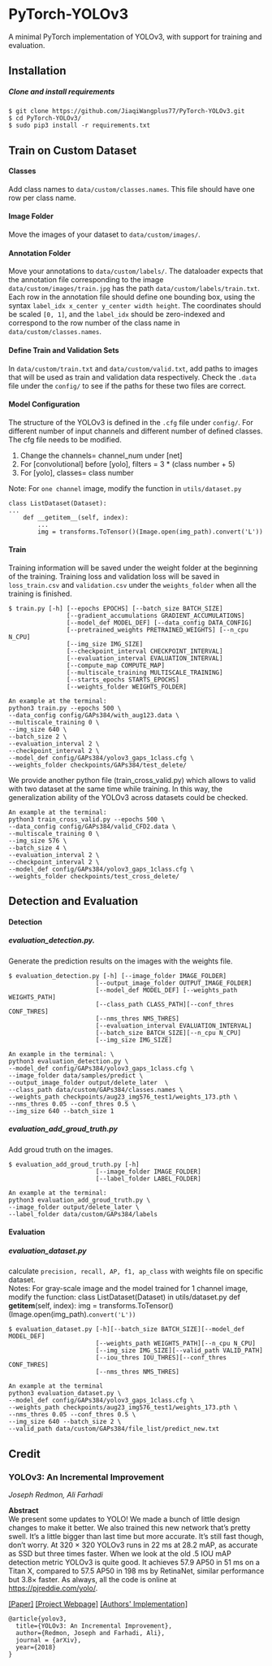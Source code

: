 # PyTorch-YOLOv3
A minimal PyTorch implementation of YOLOv3, with support for training and evaluation.

## Installation
##### Clone and install requirements
    $ git clone https://github.com/JiaqiWangplus77/PyTorch-YOLOv3.git
    $ cd PyTorch-YOLOv3/
    $ sudo pip3 install -r requirements.txt

## Train on Custom Dataset
#### Classes
Add class names to `data/custom/classes.names`. This file should have one row per class name.

#### Image Folder
Move the images of your dataset to `data/custom/images/`.

#### Annotation Folder
Move your annotations to `data/custom/labels/`. The dataloader expects that the annotation file corresponding to the image `data/custom/images/train.jpg` has the path `data/custom/labels/train.txt`. Each row in the annotation file should define one bounding box, using the syntax `label_idx x_center y_center width height`. The coordinates should be scaled `[0, 1]`, and the `label_idx` should be zero-indexed and correspond to the row number of the class name in `data/custom/classes.names`.

#### Define Train and Validation Sets
In `data/custom/train.txt` and `data/custom/valid.txt`, add paths to images that will be used as train and validation data respectively. Check the `.data` file under the  `config/` to see if the paths for these two files are correct.

#### Model Configuration
The structure of the YOLOv3 is defined in the `.cfg` file under `config/`. For different number of input channels and different number of defined classes. The cfg file needs to be modified.
1. Change the channels= channel_num under [net]
2. For [convolutional] before [yolo], filters  = 3 * (class number + 5) 
3. For [yolo], classes= class number

Note: For `one channel` image, modify the function in `utils/dataset.py`
```
class ListDataset(Dataset):
...
    def __getitem__(self, index): 
        ...
        img = transforms.ToTensor()(Image.open(img_path).convert('L'))
```
#### Train
Training information will be saved under the weight folder at the beginning of the training. Training loss and validation loss will be saved in `loss_train.csv` and  `validation.csv` under the `weights_folder` when all the training is finished.
```
$ train.py [-h] [--epochs EPOCHS] [--batch_size BATCH_SIZE]
                [--gradient_accumulations GRADIENT_ACCUMULATIONS]
                [--model_def MODEL_DEF] [--data_config DATA_CONFIG]
                [--pretrained_weights PRETRAINED_WEIGHTS] [--n_cpu N_CPU]
                [--img_size IMG_SIZE]
                [--checkpoint_interval CHECKPOINT_INTERVAL]
                [--evaluation_interval EVALUATION_INTERVAL]
                [--compute_map COMPUTE_MAP]
                [--multiscale_training MULTISCALE_TRAINING]
                [--starts_epochs STARTS_EPOCHS]
                [--weights_folder WEIGHTS_FOLDER]
```

```
An example at the terminal:
python3 train.py --epochs 500 \
--data_config config/GAPs384/with_aug123.data \
--multiscale_training 0 \
--img_size 640 \
--batch_size 2 \
--evaluation_interval 2 \
--checkpoint_interval 2 \
--model_def config/GAPs384/yolov3_gaps_1class.cfg \
--weights_folder checkpoints/GAPs384/test_delete/ 
```

We provide another python file (train_cross_valid.py) which allows to valid with two dataset at the same time while training. In this way, the generalization ability of the YOLOv3 across datasets could be checked.

```
An example at the terminal:
python3 train_cross_valid.py --epochs 500 \
--data_config config/GAPs384/valid_CFD2.data \
--multiscale_training 0 \
--img_size 576 \
--batch_size 4 \
--evaluation_interval 2 \
--checkpoint_interval 2 \
--model_def config/GAPs384/yolov3_gaps_1class.cfg \
--weights_folder checkpoints/test_cross_delete/
```
## Detection and Evaluation
#### Detection
##### evaluation_detection.py. 
Generate the prediction results on the images with the weights file. 
```
$ evaluation_detection.py [-h] [--image_folder IMAGE_FOLDER] 
						[--output_image_folder OUTPUT_IMAGE_FOLDER]
						[--model_def MODEL_DEF] [--weights_path WEIGHTS_PATH]
						[--class_path CLASS_PATH][--conf_thres CONF_THRES]
						[--nms_thres NMS_THRES]
						[--evaluation_interval EVALUATION_INTERVAL]
						[--batch_size BATCH_SIZE][--n_cpu N_CPU]
						[--img_size IMG_SIZE]
```
```
An example in the terminal: \
python3 evaluation_detection.py \
--model_def config/GAPs384/yolov3_gaps_1class.cfg \
--image_folder data/samples/predict \
--output_image_folder output/delete_later  \
--class_path data/custom/GAPs384/classes.names \
--weights_path checkpoints/aug23_img576_test1/weights_173.pth \
--nms_thres 0.05 --conf_thres 0.5 \
--img_size 640 --batch_size 1 
```
##### evaluation_add_groud_truth.py
Add groud truth on the images. 
```
$ evaluation_add_groud_truth.py [-h] 
						[--image_folder IMAGE_FOLDER]
						[--label_folder LABEL_FOLDER] 
```

```
An example at the terminal: 
python3 evaluation_add_groud_truth.py \
--image_folder output/delete_later \
--label_folder data/custom/GAPs384/labels
```

#### Evaluation
##### evaluation_dataset.py
calculate `precision, recall, AP, f1, ap_class` with weights file on specific dataset. \
Notes: For gray-scale image and the model trained for 1 channel image, modify the function: class ListDataset(Dataset) in utils/dataset.py
def __getitem__(self, index): img = transforms.ToTensor()(Image.open(img_path).`convert('L'))`
```
$ evaluation_dataset.py [-h][--batch_size BATCH_SIZE][--model_def MODEL_DEF] 
						[--weights_path WEIGHTS_PATH][--n_cpu N_CPU]
						[--img_size IMG_SIZE][--valid_path VALID_PATH]
						[--iou_thres IOU_THRES][--conf_thres CONF_THRES]
						[--nms_thres NMS_THRES]
```
```
An example at the terminal
python3 evaluation_dataset.py \
--model_def config/GAPs384/yolov3_gaps_1class.cfg \
--weights_path checkpoints/aug23_img576_test1/weights_173.pth \
--nms_thres 0.05 --conf_thres 0.5 \
--img_size 640 --batch_size 2 \
--valid_path data/custom/GAPs384/file_list/predict_new.txt
```




## Credit

### YOLOv3: An Incremental Improvement
_Joseph Redmon, Ali Farhadi_ <br>

**Abstract** <br>
We present some updates to YOLO! We made a bunch
of little design changes to make it better. We also trained
this new network that’s pretty swell. It’s a little bigger than
last time but more accurate. It’s still fast though, don’t
worry. At 320 × 320 YOLOv3 runs in 22 ms at 28.2 mAP,
as accurate as SSD but three times faster. When we look
at the old .5 IOU mAP detection metric YOLOv3 is quite
good. It achieves 57.9 AP50 in 51 ms on a Titan X, compared
to 57.5 AP50 in 198 ms by RetinaNet, similar performance
but 3.8× faster. As always, all the code is online at
https://pjreddie.com/yolo/.

[[Paper]](https://pjreddie.com/media/files/papers/YOLOv3.pdf) [[Project Webpage]](https://pjreddie.com/darknet/yolo/) [[Authors' Implementation]](https://github.com/pjreddie/darknet)

```
@article{yolov3,
  title={YOLOv3: An Incremental Improvement},
  author={Redmon, Joseph and Farhadi, Ali},
  journal = {arXiv},
  year={2018}
}
```
